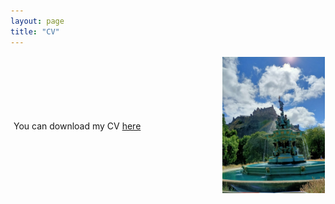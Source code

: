 ```yaml
---
layout: page
title: "CV"
---
```

<object data="mesaruiz_david_cv.pdf" width="1000" height="1000" type='application/pdf'></object>

<object data="{{post.mesaruiz_david_cv.pdf}}" width="1000" height="1000" type='application/pdf'></object>

<div style="display: flex; align-items: center;">
  <div style="flex: 2; padding: 5px; text-align: left;">
    You can download my CV <a href="mesaruiz_david_cv.pdf" download>here</a>
  </div>
  <div style="flex: 1; padding: 1px; text-align: right;">
    <img src="/images/edin.jpeg" alt="Edin" width="100%" height="100%">
  </div>
</div>

